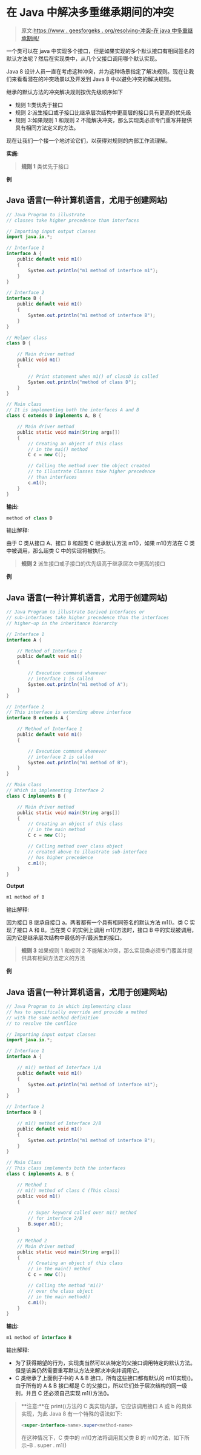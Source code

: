 # 在 Java 中解决多重继承期间的冲突

> 原文:[https://www . geesforgeks . org/resolving-冲突-在 java 中多重继承期间/](https://www.geeksforgeeks.org/resolving-conflicts-during-multiple-inheritance-in-java/)

一个类可以在 java 中实现多个接口，但是如果实现的多个默认接口有相同签名的默认方法呢？然后在实现类中，从几个父接口调用哪个默认实现。

Java 8 设计人员一直在考虑这种冲突，并为这种场景指定了解决规则。现在让我们来看看潜在的冲突场景以及开发到 Java 8 中以避免冲突的解决规则。

继承的默认方法的冲突解决规则按优先级顺序如下

*   规则 1:类优先于接口
*   规则 2:派生接口或子接口比继承层次结构中更高层的接口具有更高的优先级
*   规则 3:如果规则 1 和规则 2 不能解决冲突，那么实现类必须专门重写并提供具有相同方法定义的方法。

现在让我们一个接一个地讨论它们，以获得对规则的内部工作流理解。

**实施:**

> **规则 1** 类优先于接口

**例**

## Java 语言(一种计算机语言，尤用于创建网站)

```java
// Java Program to illustrate
// classes take higher precedence than interfaces

// Importing input output classes
import java.io.*;

// Interface 1
interface A {
    public default void m1()
    {
        System.out.println("m1 method of interface m1");
    }
}

// Interface 2
interface B {
    public default void m1()
    {
        System.out.println("m1 method of interface B");
    }
}

// Helper class
class D {

    // Main driver method
    public void m1()
    {

        // Print statement when m1() of classD is called
        System.out.println("method of class D");
    }
}

// Main class
// It is implementing both the interfaces A and B
class C extends D implements A, B {

    // Main driver method
    public static void main(String args[])
    {
        // Creating an object of this class
        // in the mai() method
        C c = new C();

        // Calling the method over the object created
        // to illustrate Classes take higher precedence
        // than interfaces
        c.m1();
    }
}
```

**输出:**

```java
method of class D
```

输出解释:

由于 C 类从接口 A、接口 B 和超类 C 继承默认方法 m1()，如果 m1()方法在 C 类中被调用，那么超类 C 中的实现将被执行。

> **规则 2** 派生接口或子接口的优先级高于继承层次中更高的接口

**例**

## Java 语言(一种计算机语言，尤用于创建网站)

```java
// Java Program to illustrate Derived interfaces or
// sub-interfaces take higher precedence than the interfaces
// higher-up in the inheritance hierarchy

// Interface 1
interface A {

    // Method of Interface 1
    public default void m1()
    {

        // Execution command whenever
        // interface 1 is called
        System.out.println("m1 method of A");
    }
}

// Interface 2
// This interface is extending above interface
interface B extends A {

    // Method of Interface 1
    public default void m1()
    {

        // Execution command whenever
        // interface 2 is called
        System.out.println("m1 method of B");
    }
}

// Main class
// Which is implementing Interface 2
class C implements B {

    // Main driver method
    public static void main(String args[])
    {
        // Creating an object of this class
        // in the main method
        C c = new C();

        // Calling method over class object
        // created above to illustrate sub-interface
        // has higher precedence
        c.m1();
    }
}
```

**Output**

```java
m1 method of B
```

输出解释:

因为接口 B 继承自接口 a。两者都有一个具有相同签名的默认方法 m1()。类 C 实现了接口 A 和 B。当在类 C 的实例上调用 m1()方法时，接口 B 中的实现被调用，因为它是继承层次结构中最低的子/最派生的接口。

> **规则 3** 如果规则 1 和规则 2 不能解决冲突，那么实现类必须专门覆盖并提供具有相同方法定义的方法

**例**

## Java 语言(一种计算机语言，尤用于创建网站)

```java
// Java Program to in which implementing class
// has to specifically override and provide a method
// with the same method definition
// to resolve the conflice

// Importing input output classes
import java.io.*;

// Interface 1
interface A {

    // m1() method of Interface 1/A
    public default void m1()
    {
        System.out.println("m1 method of interface m1");
    }
}

// Interface 2
interface B {

    // m1() method of Interface 2/B
    public default void m1()
    {
        System.out.println("m1 method of interface B");
    }
}

// Main Class
// This class implements both the interfaces
class C implements A, B {

    // Method 1
    // m1() method of class C (This class)
    public void m1()
    {

        // Super keyword called over m1() method
        // for interface 2/B
        B.super.m1();
    }

    // Method 2
    // Main driver method
    public static void main(String args[])
    {
        // Creating an object of this class
        // in the main() method
        C c = new C();

        // Calling the method 'm1()'
        // over the class object
        // in the main method()
        c.m1();
    }
}
```

**输出:**

```java
m1 method of interface B
```

输出解释:

*   为了获得期望的行为，实现类当然可以从特定的父接口调用特定的默认方法。但是该类仍然需要重写默认方法来解决冲突并调用它。
*   C 类继承了上面例子中的 A & B 接口，所有这些接口都有默认的 m1()实现()。由于所有的 A & B 接口都是 C 的父接口，所以它们处于层次结构的同一级别，并且 C 还必须自己实现 m1()方法()。

> **注意:**在 print()方法的 C 类实现内部，它应该调用接口 A 或 b 的具体实现，为此 Java 8 有一个特殊的语法如下:
> 
> ```java
> <super-interface-name>.super<method-name>
> ```
> 
> 在这种情况下，C 类中的 m1()方法将调用其父类 B 的 m1()方法，如下所示–B . super . m1()